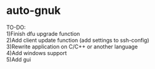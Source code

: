 # auto-gnuk
TO-DO:                                                   <br/>
1)Finish dfu upgrade function                            <br/>
2)Add client update function (add settings to ssh-config)<br/>
3)Rewrite application on C/C++ or another language       <br/>
4)Add windows support                                    <br/>
5)Add gui                                                <br/>     
